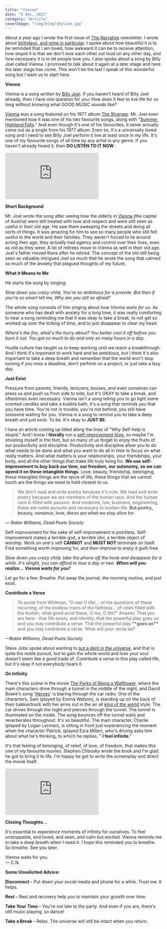 ```yaml
---
title: "Vienna"
date: "5 Dec, 2022"
category: "Article"
coverImage: "/img/blog/skyline.jpg"
---
```


About a year ago I wrote the first issue of [The Narrative](https://www.getrevue.co/profile/Emberfiction) newsletter. I wrote about [birthdays, and mine in particular](https://www.getrevue.co/profile/Emberfiction/issues/the-narrative-1-on-birthdays-305195). I spoke about how beautiful it is to be reminded that I am loved, how awkward it can be to receive attention, how stupid it is that we don't love each other out loud on any other day, and how necessary it is to let people love you. I also spoke about a song by Billy Joel called Vienna. I promised to talk about it again at a later stage and here the later stage has come. This won't be the last I speak of this wonderful song but I want us to start here.

**Vienna**

Vienna is a song written by [Billy Joel](https://en.wikipedia.org/wiki/Billy_Joel?utm_campaign=The%20Narrative&utm_medium=email&utm_source=Revue%20newsletter). If you haven't heard of Billy Joel already, then I have one question for you: How does it feel to live life for so long without knowing what GOOD MUSIC sounds like?

[Vienna](https://www.youtube.com/watch?ab_channel=billyjoelVEVO&utm_campaign=The%20Narrative&utm_medium=email&utm_source=Revue%20newsletter&v=wccRif2DaGs) was a song featured on his 1977 album [The Stranger](<https://en.wikipedia.org/wiki/The_Stranger_(album)?utm_campaign=The%20Narrative&utm_medium=email&utm_source=Revue%20newsletter>). Mr. Joel even mentioned how it was one of his two favourite songs, along with "[Summer, Highland Falls](https://www.youtube.com/watch?ab_channel=harrybelly&utm_campaign=The%20Narrative&utm_medium=email&utm_source=Revue%20newsletter&v=ygNNpvzuNFA)." And even though it's one of his favourites, it never actually came out as a single from his 1977 album. Even so, it's a universally loved song and I need to see Billy Joel perform it live at least once in my life. It's one of my favourite songs of all time by any artist in any genre. If you haven't already heard it, then **GO LISTEN TO IT NOW** :

<iframe 
    src="https://www.youtube.com/embed/wccRif2DaGs" 
    title="Billy Joel - Vienna" 
    frameborder="0" 
    allow="accelerometer; autoplay; clipboard-write; encrypted-media; gyroscope; picture-in-picture" 
    allowfullscreen>
</iframe>

**Short Background**

Mr. Joel wrote the song after seeing how the elderly in [Vienna ](https://en.wikipedia.org/wiki/Vienna?utm_campaign=The%20Narrative&utm_medium=email&utm_source=Revue%20newsletter)(the capital of Austria) were still treated with love and respect and were still seen as useful in their old age. He saw them sweeping the streets and doing all sorts of things. It was amazing for him to see so many people who still felt useful to the world and their families. They weren't forced to lie around acting their age, they _actually_ had agency and control over their lives, even as old as they were. A lot of retirees move to Vienna as well in their old age. Joel's father moved there after he retired. The concept of the old still being seen as valuable intrigued Joel so much that he wrote the song that calmed so much of the anxiety that plagued thoughts of my future.

**What it Means to Me**

He starts the song by singing:

_Slow down you crazy child, You're so ambitious for a juvenile. But then if you're so smart tell me, Why are you still so afraid?_

The whole song consists of him singing about how _Vienna waits for us_. As someone who has dealt with anxiety for a long time, it was really comforting to hear a song reminding me that it was okay to take a break, to not get so worked up over the ticking of time, and to just disappear to clear my head.

_Where's the fire, what's the hurry about? You better cool it off before you burn it out. You got so much to do and only so many hours in a day._

Hustle culture has taught us to keep working until we reach a breakthrough. And I think it's important to work hard and be ambitious, but I think it's also important to take a deep breath and remember that the world won't stop turning if you miss a deadline, don't perform on a project, or just take a lazy day.

**Just Exist**

Pressure from parents, friends, lecturers, bosses, and even ourselves can press us and push us from side to side, but it's OKAY to take a break, and oftentimes even necessary. Vienna isn't a song telling you to go light some scented candles and take a bubble bath, it's a song that reminds you that you have time. You're not in trouble, you're not behind, you still have someone waiting for you. Vienna is a song to remind you to take a deep breath and just exist. To be. It's okay to **JUST BE**.

I have an article coming up titled along the lines of "Why Self-help is stupid." And I know I **literally** run a [self-improvement blog](https://cn-m.github.io/), so maybe I'm shooting myself in the foot, but so many of us forget to enjoy the fruits of our productivity and discipline. Productivity and discipline allow you to do what needs to be done and what you want to do all in time to focus on what really matters. And what matters is your relationships, your friendships, your body, and all the other things that make life truly living for. **We use self-improvement to buy back our time, our freedom, our autonomy, so we can spend it on these intangible things**. Love, beauty, friendship, belonging; these intangible things are the spice of life, these things that we cannot touch are the things we need to hold closest to us.

> We don't read and write poetry because it's cute. We read and write poetry because we are members of the human race. And the human race is filled with passion. And medicine, law, business, engineering, these are noble pursuits and necessary to sustain life. **But poetry, beauty, romance, love, these are what we stay alive for**.

_— Robin Williams, Dead Poets Society_

Self-improvement for the sake of self-improvement is pointless. Self-improvement makes a terrible god, a terrible idol, a terrible object of worship. Work on one's self **CANNOT** and **MUST NOT** terminate on itself. Find something worth improving for, and then improve to enjoy it guilt-free.

_Slow down you crazy child, take the phone off the hook and disappear for a while. It's alright, you can afford to lose a day or two. **When will you realize… Vienna waits for you**?_

Let go for a few. Breathe. Put away the journal, the morning routine, and just exist.

**Contribute a Verse**

> To quote from Whitman, "O me! O life!… of the questions of these recurring; of the endless trains of the faithless… of cities filled with the foolish; what good amid these, O me, O life?" Answer. That you are here - that life exists, and identity; that the powerful play goes on and you may contribute a verse. That the powerful play \***\*goes on\*\*** and you may contribute a verse. What will your verse be?

_—Robin Williams, Dead Poets Society_

Steve Jobs spoke about wanting to [put a dent in the universe](https://www.goodreads.com/quotes/950437-we-re-here-to-put-a-dent-in-the-universe-otherwise?utm_campaign=The%20Narrative&utm_medium=email&utm_source=Revue%20newsletter), and that is quite the noble pursuit, but to gain the whole world and lose your soul doesn't seem like a good trade of. Contribute a verse to this play called life, but it's okay if not everybody hears it.

**On Infinity**

There's this scene in the movie [The Perks of Being a Wallflower](<https://en.wikipedia.org/wiki/The_Perks_of_Being_a_Wallflower_(film)?utm_campaign=The%20Narrative&utm_medium=email&utm_source=Revue%20newsletter>), where the main characters drive through a tunnel in the middle of the night, and David Bowie's song '[Heroes](https://www.youtube.com/watch?ab_channel=DavidBowie&utm_campaign=The%20Narrative&utm_medium=email&utm_source=Revue%20newsletter&v=lXgkuM2NhYI)' is blaring through the car radio. One of the characters, Sam (played by Emma Watson), is standing up on the back of their bakkie/truck with her arms out in the air all _[king of the world](https://za.pinterest.com/pin/570760952749016669/?utm_campaign=The%20Narrative&utm_medium=email&utm_source=Revue%20newsletter)_ style. The car drives through the night and pierces through the tunnel. The tunnel is illuminated on the inside. The song bounces off the tunnel walls and reverberates throughout. It's so beautiful. The main character, Charlie (played by Logan Lerman), is sitting in front just experiencing the moment when the character Patrick, (played Ezra Miller), who's driving asks him about what he's thinking, to which he replies, " **I feel infinite**."

It's that feeling of belonging, of relief, of love, of freedom, that makes this one of my favourite movies. Stephen Chbosky wrote the book and I'm glad he got to bring it to life. I'm happy he got to write the screenplay and direct the movie itself.

<iframe 
    src="https://www.youtube.com/embed/kMalrBgdRvI"
    title="YouTube video player"
    frameborder="0"
    allow="accelerometer; autoplay; clipboard-write; encrypted-media; gyroscope; picture-in-picture" 
    allowfullscreen>
</iframe>

**Closing Thoughts…**

It's essential to experience moments of infinity for ourselves. To feel unstoppable, and loved, and seen, and calm but excited. Vienna reminds me to take a deep breath when I need it. I hope this reminded you to breathe. So breathe. See you later.

Vienna waits for you.  
— C.N.

**Some Unsolicited Advice:**

**Disconnect -** Put down your social media and phone for a while. Trust me. It helps.

**Rest -** Rest and recovery help you to maintain your growth over time.

**Take Your Time -** You're not late to the party. And even if you are, there's still music playing, so dance!

**Take a Break -** Relax. The universe will still be intact when you return.
